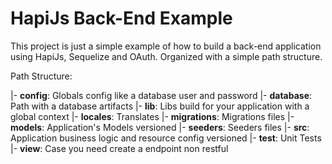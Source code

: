 # HapiJs Back-End Example
This project is just a simple example of how to build a back-end application using HapiJs, Sequelize and OAuth. Organized with a simple path structure.

Path Structure: 

  |- **config**: Globals config like a database user and password
  |- **database**: Path with a database artifacts
  |- **lib**: Libs build for your application with a global context 
  |- **locales**: Translates
  |- **migrations**: Migrations files 
  |- **models**: Application's Models versioned 
  |- **seeders**: Seeders files
  |- **src**: Application business logic and resource config versioned
  |- **test**: Unit Tests
  |- **view**: Case you need create a endpoint non restful 


